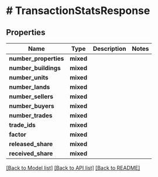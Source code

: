 # # TransactionStatsResponse

## Properties

Name | Type | Description | Notes
------------ | ------------- | ------------- | -------------
**number_properties** | **mixed** |  |
**number_buildings** | **mixed** |  |
**number_units** | **mixed** |  |
**number_lands** | **mixed** |  |
**number_sellers** | **mixed** |  |
**number_buyers** | **mixed** |  |
**number_trades** | **mixed** |  |
**trade_ids** | **mixed** |  |
**factor** | **mixed** |  |
**released_share** | **mixed** |  |
**received_share** | **mixed** |  |

[[Back to Model list]](../../README.md#models) [[Back to API list]](../../README.md#endpoints) [[Back to README]](../../README.md)
